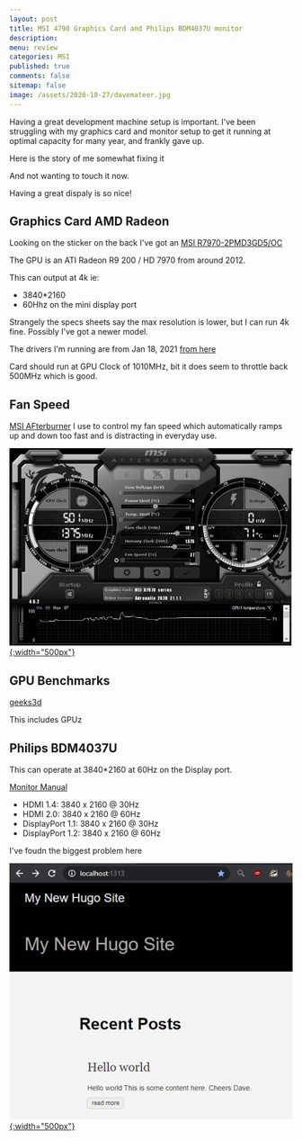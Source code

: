 ```yaml
---
layout: post
title: MSI 4790 Graphics Card and Philips BDM4037U monitor 
description: 
menu: review
categories: MSI 
published: true 
comments: false     
sitemap: false
image: /assets/2020-10-27/davemateer.jpg
---
```


<!-- [![alt text](/assets/2020-10-12/db.jpg "Db from Caspar Camille Rubin on Unsplash")](https://unsplash.com/@casparrubin) -->

Having a great development machine setup is important. I've been struggling with my graphics card and monitor setup to get it running at optimal capacity for many year, and frankly gave up.

Here is the story of me somewhat fixing it

And not wanting to touch it now.

Having a great dispaly is so nice!


## Graphics Card AMD Radeon

Looking on the sticker on the back I've got an [MSI R7970-2PMD3GD5/OC](https://www.msi.com/Graphics-Card/R79702PMD3GD5OC/Specification)

The GPU is an ATI Radeon R9 200 / HD 7970 from around 2012.

This can output at 4k ie:

- 3840*2160
- 60Hhz on the mini display port

Strangely the specs sheets say the max resolution is lower, but I can run 4k fine. Possibly I've got a newer model.

The drivers I'm running are from Jan 18, 2021 [from here](https://www.amd.com/en/support/graphics/amd-radeon-hd/amd-radeon-hd-7000-series/amd-radeon-hd-7970)

Card should run at GPU Clock of 1010MHz, bit it does seem to throttle back 500MHz which is good.

## Fan Speed

[MSI AFterburner](https://www.msi.com/Landing/afterburner) I use to control my fan speed which automatically ramps up and down too fast and is distracting in everyday use.

[![Demo site](/assets/2021-01-27/throttled.jpg "throttled"){:width="500px"}](/assets/2021-01-27/throttled.jpg)

## GPU Benchmarks

[geeks3d](https://www.geeks3d.com/dlz/#gpu_benchmarks)

This includes GPUz

## Philips BDM4037U

This can operate at 3840*2160 at 60Hz on the Display port.

[Monitor Manual](https://www.download.p4c.philips.com/files/b/bdm4037uw_00/bdm4037uw_00_dfu_eng.pdf)

- HDMI 1.4: 3840 x 2160 @ 30Hz
- HDMI 2.0: 3840 x 2160 @ 60Hz
- DisplayPort 1.1: 3840 x 2160 @ 30Hz
- DisplayPort 1.2: 3840 x 2160 @ 60Hz

I've foudn the biggest problem here 

[![Demo site](/assets/2021-01-24/serve.jpg "demo"){:width="500px"}](/assets/2021-01-24/serve.jpg)
